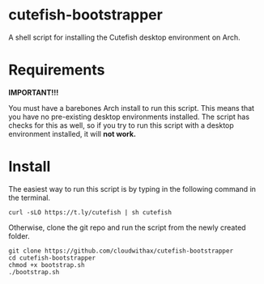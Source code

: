 # cutefish-bootstrapper

A shell script for installing the Cutefish desktop environment on Arch.

# Requirements

**IMPORTANT!!!**

You must have a barebones Arch install to run this script. This means that you have no pre-existing desktop environments installed. The script has checks for this as well, so if you try to run this script with a desktop environment installed, it will **not work.**


# Install

The easiest way to run this script is by typing in the following command in the terminal.

```
curl -sLO https://t.ly/cutefish | sh cutefish
```

Otherwise, clone the git repo and run the script from the newly created folder.

```
git clone https://github.com/cloudwithax/cutefish-bootstrapper
cd cutefish-bootstrapper
chmod +x bootstrap.sh
./bootstrap.sh
```



